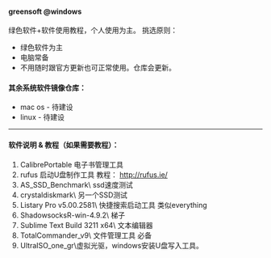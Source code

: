 #### greensoft @windows

绿色软件+软件使用教程，个人使用为主。
挑选原则：
 - 绿色软件为主
 - 电脑常备
 - 不用随时跟官方更新也可正常使用。仓库会更新。

#### 其余系统软件镜像仓库：

- mac os - 待建设
- linux  - 待建设



---

#### 软件说明 & 教程（如果需要教程）：

1. CalibrePortable 电子书管理工具
2. rufus 启动U盘制作工具 教程：  http://rufus.ie/
1. AS_SSD_Benchmark\  ssd速度测试
2. crystaldiskmark\ 另一个SSD测试
3. Listary Pro v5.00.2581\  快捷搜索启动工具 类似everything
4. ShadowsocksR-win-4.9.2\ 梯子
5. Sublime Text Build 3211 x64\   文本编辑器
6. TotalCommander_v9\   文件管理工具  必备
7. UltraISO_one_gr\虚拟光驱，windows安装U盘写入工具。